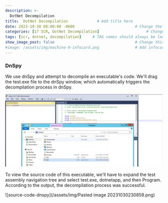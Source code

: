 ```yaml
---
description: >-
  DotNet Decompilation
title:  DotNet Decompilation             # Add title here
date: 2023-10-30 08:00:00 -0600                           # Change the date to match completion date
categories: [17 SCR, DotNet Decompilation]                     # Change Templates to Writeup
tags: [scr, dotnet, decompilation]     # TAG names should always be lowercase; replace template with writeup, and add relevant tags
show_image_post: false                                    # Change this to true
#image: /assets/img/machine-0-infocard.png                # Add infocard image here for post preview image
---
```


### DnSpy

We use dnSpy and attempt to decompile an executable's code. We'll drag the test.exe file to the dnSpy window, which automatically triggers the decompilation process in dnSpy.

![drag-and-drop-dnspy](/assets/img/Pasted-image-20231030230710.png)

To view the source code of this executable, we'll have to expand the test assembly navigation tree and select test.exe, dotnetapp, and then Program. According to the output, the decompilation process was successful.

![source-code-dnspy](/assets/img/Pasted image 20231030230859.png)